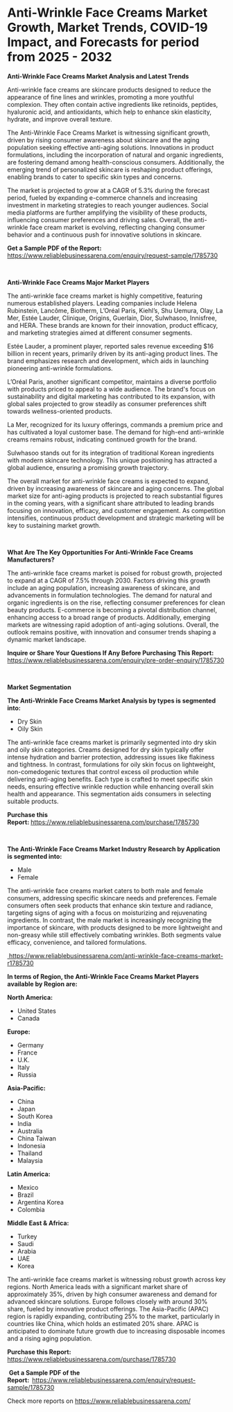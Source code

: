 <p><h1>Anti-Wrinkle Face Creams Market Growth, Market Trends, COVID-19 Impact, and Forecasts for period from 2025 - 2032</h1></p><p><strong>Anti-Wrinkle Face Creams Market Analysis and Latest Trends</strong></p>
<p><p>Anti-wrinkle face creams are skincare products designed to reduce the appearance of fine lines and wrinkles, promoting a more youthful complexion. They often contain active ingredients like retinoids, peptides, hyaluronic acid, and antioxidants, which help to enhance skin elasticity, hydrate, and improve overall texture.</p><p>The Anti-Wrinkle Face Creams Market is witnessing significant growth, driven by rising consumer awareness about skincare and the aging population seeking effective anti-aging solutions. Innovations in product formulations, including the incorporation of natural and organic ingredients, are fostering demand among health-conscious consumers. Additionally, the emerging trend of personalized skincare is reshaping product offerings, enabling brands to cater to specific skin types and concerns.</p><p>The market is projected to grow at a CAGR of 5.3% during the forecast period, fueled by expanding e-commerce channels and increasing investment in marketing strategies to reach younger audiences. Social media platforms are further amplifying the visibility of these products, influencing consumer preferences and driving sales. Overall, the anti-wrinkle face cream market is evolving, reflecting changing consumer behavior and a continuous push for innovative solutions in skincare.</p></p>
<p><strong>Get a Sample PDF of the Report:&nbsp;</strong> <a href="https://www.reliablebusinessarena.com/enquiry/request-sample/1785730?utm_campaign=2488&utm_medium=2&utm_source=Github&utm_content=ia&utm_term=25032025&utm_id=anti-wrinkle-face-creams">https://www.reliablebusinessarena.com/enquiry/request-sample/1785730</a></p>
<p>&nbsp;</p>
<p><strong>Anti-Wrinkle Face Creams Major Market Players</strong></p>
<p><p>The anti-wrinkle face creams market is highly competitive, featuring numerous established players. Leading companies include Helena Rubinstein, Lancôme, Biotherm, L’Oréal Paris, Kiehl’s, Shu Uemura, Olay, La Mer, Estée Lauder, Clinique, Origins, Guerlain, Dior, Sulwhasoo, Innisfree, and HERA. These brands are known for their innovation, product efficacy, and marketing strategies aimed at different consumer segments.</p><p>Estée Lauder, a prominent player, reported sales revenue exceeding $16 billion in recent years, primarily driven by its anti-aging product lines. The brand emphasizes research and development, which aids in launching pioneering anti-wrinkle formulations. </p><p>L’Oréal Paris, another significant competitor, maintains a diverse portfolio with products priced to appeal to a wide audience. The brand's focus on sustainability and digital marketing has contributed to its expansion, with global sales projected to grow steadily as consumer preferences shift towards wellness-oriented products.</p><p>La Mer, recognized for its luxury offerings, commands a premium price and has cultivated a loyal customer base. The demand for high-end anti-wrinkle creams remains robust, indicating continued growth for the brand.</p><p>Sulwhasoo stands out for its integration of traditional Korean ingredients with modern skincare technology. This unique positioning has attracted a global audience, ensuring a promising growth trajectory.</p><p>The overall market for anti-wrinkle face creams is expected to expand, driven by increasing awareness of skincare and aging concerns. The global market size for anti-aging products is projected to reach substantial figures in the coming years, with a significant share attributed to leading brands focusing on innovation, efficacy, and customer engagement. As competition intensifies, continuous product development and strategic marketing will be key to sustaining market growth.</p></p>
<p>&nbsp;</p>
<p><strong>What Are The Key Opportunities For Anti-Wrinkle Face Creams Manufacturers?</strong></p>
<p><p>The anti-wrinkle face creams market is poised for robust growth, projected to expand at a CAGR of 7.5% through 2030. Factors driving this growth include an aging population, increasing awareness of skincare, and advancements in formulation technologies. The demand for natural and organic ingredients is on the rise, reflecting consumer preferences for clean beauty products. E-commerce is becoming a pivotal distribution channel, enhancing access to a broad range of products. Additionally, emerging markets are witnessing rapid adoption of anti-aging solutions. Overall, the outlook remains positive, with innovation and consumer trends shaping a dynamic market landscape.</p></p>
<p><strong>Inquire or Share Your Questions If Any Before Purchasing This Report:</strong> <a href="https://www.reliablebusinessarena.com/enquiry/pre-order-enquiry/1785730?utm_campaign=2488&utm_medium=2&utm_source=Github&utm_content=ia&utm_term=25032025&utm_id=anti-wrinkle-face-creams">https://www.reliablebusinessarena.com/enquiry/pre-order-enquiry/1785730</a></p>
<p>&nbsp;</p>
<p><strong>Market Segmentation</strong></p>
<p><strong>The Anti-Wrinkle Face Creams Market Analysis by types is segmented into:</strong></p>
<p><ul><li>Dry Skin</li><li>Oily Skin</li></ul></p>
<p><p>The anti-wrinkle face creams market is primarily segmented into dry skin and oily skin categories. Creams designed for dry skin typically offer intense hydration and barrier protection, addressing issues like flakiness and tightness. In contrast, formulations for oily skin focus on lightweight, non-comedogenic textures that control excess oil production while delivering anti-aging benefits. Each type is crafted to meet specific skin needs, ensuring effective wrinkle reduction while enhancing overall skin health and appearance. This segmentation aids consumers in selecting suitable products.</p></p>
<p><strong>Purchase this Report:&nbsp;</strong><a href="https://www.reliablebusinessarena.com/purchase/1785730?utm_campaign=2488&utm_medium=2&utm_source=Github&utm_content=ia&utm_term=25032025&utm_id=anti-wrinkle-face-creams">https://www.reliablebusinessarena.com/purchase/1785730</a></p>
<p>&nbsp;</p>
<p><strong>The Anti-Wrinkle Face Creams Market Industry Research by Application is segmented into:</strong></p>
<p><ul><li>Male</li><li>Female</li></ul></p>
<p><p>The anti-wrinkle face creams market caters to both male and female consumers, addressing specific skincare needs and preferences. Female consumers often seek products that enhance skin texture and radiance, targeting signs of aging with a focus on moisturizing and rejuvenating ingredients. In contrast, the male market is increasingly recognizing the importance of skincare, with products designed to be more lightweight and non-greasy while still effectively combating wrinkles. Both segments value efficacy, convenience, and tailored formulations.</p></p>
<p><a href="https://www.reliablebusinessarena.com/anti-wrinkle-face-creams-market-r1785730?utm_campaign=2488&utm_medium=2&utm_source=Github&utm_content=ia&utm_term=25032025&utm_id=anti-wrinkle-face-creams">&nbsp;https://www.reliablebusinessarena.com/anti-wrinkle-face-creams-market-r1785730</a></p>
<p><strong>In terms of Region, the Anti-Wrinkle Face Creams Market Players available by Region are:</strong></p>
<p>
    <p> <strong> North America: </strong>
        <ul>
            <li>United States</li>
            <li>Canada</li>
        </ul>
        </p> 
    <p> <strong> Europe: </strong>
        <ul>
            <li>Germany</li>
            <li>France</li>
            <li>U.K.</li>
            <li>Italy</li>
            <li>Russia</li>
        </ul>
        </p> 
    <p> <strong> Asia-Pacific: </strong>
        <ul>
            <li>China</li>
            <li>Japan</li>
            <li>South Korea</li>
            <li>India</li>
            <li>Australia</li>
            <li>China Taiwan</li>
            <li>Indonesia</li>
            <li>Thailand</li>
            <li>Malaysia</li>
        </ul>
        </p> 
    <p> <strong> Latin America: </strong>
        <ul>
            <li>Mexico</li>
            <li>Brazil</li>
            <li>Argentina Korea</li>
            <li>Colombia</li>
        </ul>
        </p> 
    <p> <strong> Middle East & Africa: </strong>
        <ul>
            <li>Turkey</li>
            <li>Saudi</li>
            <li>Arabia</li>
            <li>UAE</li>
            <li>Korea</li>
        </ul>
    </p>
    </p>
<p><p>The anti-wrinkle face creams market is witnessing robust growth across key regions. North America leads with a significant market share of approximately 35%, driven by high consumer awareness and demand for advanced skincare solutions. Europe follows closely with around 30% share, fueled by innovative product offerings. The Asia-Pacific (APAC) region is rapidly expanding, contributing 25% to the market, particularly in countries like China, which holds an estimated 20% share. APAC is anticipated to dominate future growth due to increasing disposable incomes and a rising aging population.</p></p>
<p><strong>Purchase this Report: </strong><a href="https://www.reliablebusinessarena.com/purchase/1785730?utm_campaign=2488&utm_medium=2&utm_source=Github&utm_content=ia&utm_term=25032025&utm_id=anti-wrinkle-face-creams">https://www.reliablebusinessarena.com/purchase/1785730</a></p>
<p>&nbsp;<strong>Get a Sample PDF of the Report:&nbsp;&nbsp;</strong><a href="https://www.reliablebusinessarena.com/enquiry/request-sample/1785730?utm_campaign=2488&utm_medium=2&utm_source=Github&utm_content=ia&utm_term=25032025&utm_id=anti-wrinkle-face-creams">https://www.reliablebusinessarena.com/enquiry/request-sample/1785730</a></p>
<p><strong></strong></p>
<p>Check more reports on <a href="https://www.reliablebusinessarena.com/?utm_campaign=2488&utm_medium=2&utm_source=Github&utm_content=ia&utm_term=25032025&utm_id=anti-wrinkle-face-creams">https://www.reliablebusinessarena.com/</a></p>